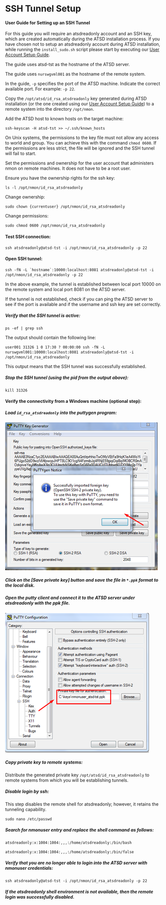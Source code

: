# SSH Tunnel Setup

#### User Guide for Setting up an SSH Tunnel

For this guide you will require an atsdreadonly account and an SSH key, which are created automatically during the ATSD installation process. If you have chosen not to setup an atsdreadonly account during ATSD installation, while running the `install_sudo.sh` script please start by executing our [User Account Setup Guide](http://axibase.com/products/axibase-time-series-database/writing-data/nmon/user-account/).

The guide uses atsd-tst as the hostname of the ATSD server.

The guide uses `nurswgvml001` as the hostname of the remote system.

In the guide, `-p` specifies the port of the ATSD machine. Indicate the correct available port. For example: `-p 22`.

Copy the `/opt/atsd/id_rsa_atsdreadonly` key generated during ATSD installation (or the one created using our [User Account Setup Guide](http://axibase.com/products/axibase-time-series-database/writing-data/nmon/user-account/)) to a remote system into the directory `/opt/nmon`.

Add the ATSD host to known hosts on the target machine:

```
ssh-keyscan -H atsd-tst >> ~/.ssh/known_hosts
```

On Unix systems, the permissions to the key file must not allow any access to world and group. You can achieve this with the command `chmod 0600`. If the permissions are less strict, the file will be ignored and the SSH tunnel will fail to start.

Set the permissions and ownership for the user account that administers nmon on remote machines. It does not have to be a root user.

Ensure you have the ownership rights for the ssh key:

```
ls -l /opt/nmon/id_rsa_atsdreadonly
```

Change ownership:

```
sudo chown {currentuser} /opt/nmon/id_rsa_atsdreadonly
```

Change permissions:

```
sudo chmod 0600 /opt/nmon/id_rsa_atsdreadonly
```

#### Test SSH connection:

```
ssh atsdreadonly@atsd-tst -i /opt/nmon/id_rsa_atsdreadonly -p 22
```

#### Open SSH tunnel:

```
ssh -fN -L `hostname`:10000:localhost:8081 atsdreadonly@atsd-tst -i /opt/nmon/id_rsa_atsdreadonly -p 22
```

In the above example, the tunnel is established between local port 10000 on the remote system and local port 8081 on the ATSD server.

If the tunnel is not established, check if you can ping the ATSD server to see if the port is available and if the username and ssh key are set correctly.

##### Verify that the SSH tunnel is active:

```
ps -ef | grep ssh
```

The output should contain the following line:

```
user001 31326 1 0 17:30 ? 00:00:00 ssh -fN -L nurswgvml001:10000:localhost:8081 atsdreadonly@atsd-tst -i /opt/nmon/id_rsa_atsdreadonly
```

This output means that the SSH tunnel was successfully established.

##### Stop the SSH tunnel (using the pid from the output above):

```
kill 31326
```

#### Verify the connectivity from a Windows machine (optional step):

##### Load `id_rsa_atsdreadonly` into the puttygen program:

![](resources/ssh-tunnel-1.png)

##### Click on the [Save private key] button and save the file in `*.ppk` format to the local disk.

##### Open the putty client and connect it to the ATSD server under atsdreadonly with the ppk file.

![](resources/ssh-tunnel-2.png)

##### Copy private key to remote systems:

Distribute the generated private key `/opt/atsd/id_rsa_atsdreadonly` to remote systems from which you will be establishing tunnels.

##### Disable login by ssh:

This step disables the remote shell for atsdreadonly; however, it retains the tunneling capability.

```
sudo nano /etc/passwd
```

##### Search for nmonuser entry and replace the shell command as follows:

```
atsdreadonly:x:1004:1004:,,,:/home/atsdreadonly:/bin/bash
```

```
atsdreadonly:x:1004:1004:,,,:/home/atsdreadonly:/bin/false
```

##### Verify that you are no longer able to login into the ATSD server with nmonuser credentials:

```
ssh atsdreadonly@atsd-tst -i /opt/nmon/id_rsa_atsdreadonly -p 22
```

##### If the atsdreadonly shell environment is not available, then the remote login was successfully disabled.
